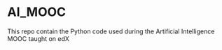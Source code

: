 # AI_MOOC

This repo contain the Python code used during the Artificial Intelligence MOOC taught on edX
